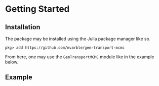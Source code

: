 # Getting Started

## Installation

The package may be installed using the Julia package manager like so.

```
pkg> add https://github.com/mvarble/gen-transport-mcmc
```

From here, one may use the `GenTransportMCMC` module like in the example below.

## Example
